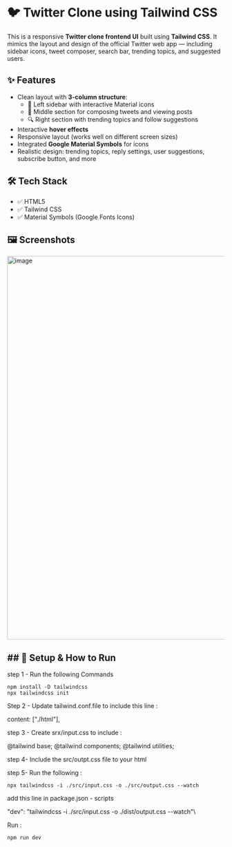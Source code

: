 # 🐦 Twitter Clone using Tailwind CSS

This is a responsive **Twitter clone frontend UI** built using **Tailwind CSS**. It mimics the layout and design of the official Twitter web app — including sidebar icons, tweet composer, search bar, trending topics, and suggested users.

## ✨ Features

- Clean layout with **3-column structure**:
  - 📌 Left sidebar with interactive Material icons
  - 📝 Middle section for composing tweets and viewing posts
  - 🔍 Right section with trending topics and follow suggestions
- Interactive **hover effects**
- Responsive layout (works well on different screen sizes)
- Integrated **Google Material Symbols** for icons
- Realistic design: trending topics, reply settings, user suggestions, subscribe button, and more

## 🛠 Tech Stack

- ✅ HTML5
- ✅ Tailwind CSS
- ✅ Material Symbols (Google Fonts Icons)

## 🖼️ Screenshots

<img width="1811" height="888" alt="image" src="https://github.com/user-attachments/assets/a7d6a34c-162a-4e2b-b4f3-12ade787e838" />



## ## 🚀 Setup & How to Run

step 1 - Run the following Commands
```
npm install -D tailwindcss
npx tailwindcss init
```
Step 2 - Update tailwind.conf.file to include this line :

content: ["./html"],

step 3 - Create srx/input.css to include :

@tailwind base;
@tailwind components;
@tailwind utilities;

step 4- Include the src/outpt.css file to your html

step 5- Run the following :
```
npx tailwindcss -i ./src/input.css -o ./src/output.css --watch
```
add this line in package.json - scripts

"dev": "tailwindcss -i ./src/input.css -o ./dist/output.css --watch"\

Run :
```
npm run dev
```





